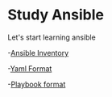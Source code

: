 # Study Ansible

Let's start learning ansible

-[Ansible Inventory](inventory.md)

-[Yaml Format](yaml.md)

-[Playbook format](playbook.md)
